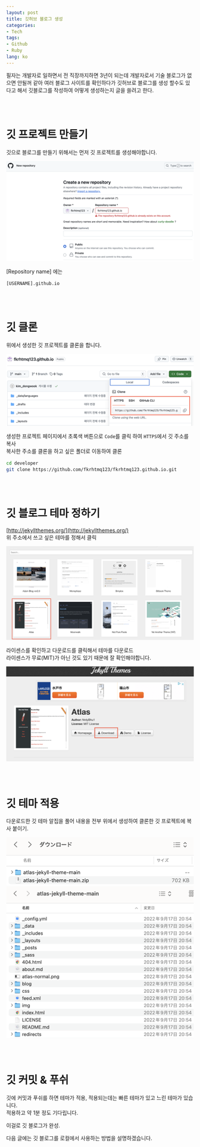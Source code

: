 ```yaml
---
layout: post
title: 깃허브 블로그 생성
categories: 
- Tech
tags:
- Github
- Ruby
lang: ko
---
```


필자는 개발자로 일하면서 전 직장까지하면 3년이 되는데 개발자로서 기술 블로그가 없으면 안될꺼 같아 여러 블로그 사이트를 확인하다가 깃허브로 블로그를 생성 할수도 있다고 해서 깃블로그를 작성하여 어떻게 생성하는지 글을 쓸려고 한다.

<br /><br />

# 깃 프로젝트 만들기
깃으로 블로그를 만들기 위해서는 먼저 깃 프로젝트를 생성해야합니다.

<img src="/assets/img/git_blog_create_project.png">

[Repository name] 에는
```sh
[USERNAME].github.io
```

<br /><br />

# 깃 클론
위에서 생성한 깃 프로젝트를 클론을 합니다.

<img src="/assets/img/git_blog_clone.png">

생성한 프로젝트 페이지에서 초록색 버튼으로 ```Code```를 클릭 하여 ```HTTPS```에서 깃 주소를 복사
<br />
복사한 주소를 클론을 하고 싶은 폴더로 이동하여 클론

```sh
cd developer
git clone https://github.com/fkrhtmq123/fkrhtmq123.github.io.git
```

<br /><br />

# 깃 블로그 테마 정하기
[http://jekyllthemes.org/](http://jekyllthemes.org/)
<br />
위 주소에서 쓰고 싶은 테마를 정해서 클릭

<img src="/assets/img/jekyll_theme1.png">

라이센스를 확인하고 다운로드를 클릭해서 테마를 다운로드<br />
라이센스가 무료(MIT)가 아닌 것도 있기 때문에 잘 확인해야합니다.

<img src="/assets/img/jekyll_theme2.png">

<br /><br />

# 깃 테마 적용
다운로드한 깃 테마 알집을 풀어 내용을 전부 위에서 생성하여 클론한 깃 프로젝트에 복사 붙이기.

<img src="/assets/img/jekyll_theme3.png">

<img src="/assets/img/jekyll_theme4.png">

<br /><br />

# 깃 커밋 & 푸쉬
깃에 커밋과 푸쉬를 하면 테마가 적용, 적용되는데는 빠른 테마가 있고 느린 테마가 있습니다.<br />
적용하고 약 1분 정도 기다립니다.

이걸로 깃 블로그가 완성.

다음 글에는 깃 블로그를 로컬에서 사용하는 방법을 설명하겠습니다.